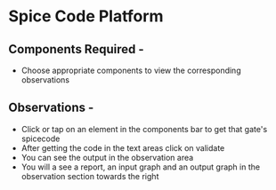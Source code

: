 # Spice Code Platform

## Components Required -

- Choose appropriate components to view the corresponding observations

## Observations -

- Click or tap on an element in the components bar to get that gate's spicecode
- After getting the code in the text areas click on validate
- You can see the output in the observation area
- You will a see a report, an input graph and an output graph in the observation section towards the right
